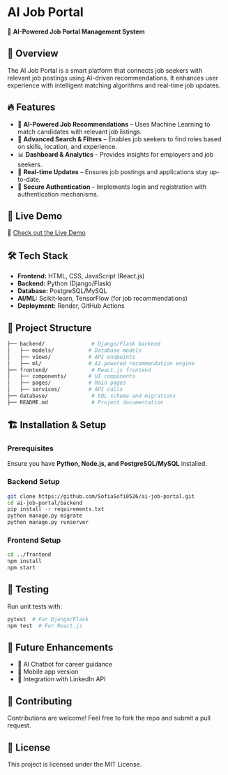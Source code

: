 # AI Job Portal

🚀 **AI-Powered Job Portal Management System**

## 📌 Overview
The AI Job Portal is a smart platform that connects job seekers with relevant job postings using AI-driven recommendations. It enhances user experience with intelligent matching algorithms and real-time job updates.

## 🔥 Features
- 🧠 **AI-Powered Job Recommendations** – Uses Machine Learning to match candidates with relevant job listings.
- 🔎 **Advanced Search & Filters** – Enables job seekers to find roles based on skills, location, and experience.
- 📊 **Dashboard & Analytics** – Provides insights for employers and job seekers.
- 🔄 **Real-time Updates** – Ensures job postings and applications stay up-to-date.
- 🔐 **Secure Authentication** – Implements login and registration with authentication mechanisms.

## 🚀 Live Demo
🔗 [Check out the Live Demo](https://ai-job-portal-dnhs.onrender.com)

## 🛠️ Tech Stack
- **Frontend:** HTML, CSS, JavaScript (React.js)
- **Backend:** Python (Django/Flask)
- **Database:** PostgreSQL/MySQL
- **AI/ML:** Scikit-learn, TensorFlow (for job recommendations)
- **Deployment:** Render, GitHub Actions

## 📂 Project Structure
```bash
├── backend/               # Django/Flask backend
│   ├── models/           # Database models
│   ├── views/            # API endpoints
│   ├── ml/               # AI-powered recommendation engine
├── frontend/              # React.js frontend
│   ├── components/       # UI components
│   ├── pages/            # Main pages
│   ├── services/         # API calls
├── database/              # SQL schema and migrations
├── README.md              # Project documentation
```

## 🏗️ Installation & Setup
### Prerequisites
Ensure you have **Python, Node.js, and PostgreSQL/MySQL** installed.

### Backend Setup
```bash
git clone https://github.com/SofiaSofi0526/ai-job-portal.git
cd ai-job-portal/backend
pip install -r requirements.txt
python manage.py migrate
python manage.py runserver
```

### Frontend Setup
```bash
cd ../frontend
npm install
npm start
```

## 🧪 Testing
Run unit tests with:
```bash
pytest  # For Django/Flask
npm test  # For React.js
```

## 🎯 Future Enhancements
- 🤖 AI Chatbot for career guidance
- 📱 Mobile app version
- 💬 Integration with LinkedIn API

## 🤝 Contributing
Contributions are welcome! Feel free to fork the repo and submit a pull request.

## 📜 License
This project is licensed under the MIT License.
